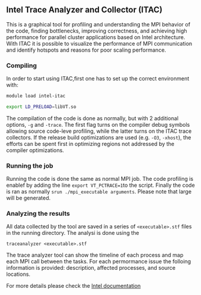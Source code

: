 
## Intel Trace Analyzer and Collector (ITAC)
This is a graphical tool for profiling and understanding the MPI behavior of the code, finding bottlenecks, improving correctness, and achieving high performance for parallel cluster applications based on Intel architecture. With ITAC it is possible to visualize the performance of MPI communication and identify hotspots and reasons for poor scaling performance.

### Compiling
In order to start using ITAC,first one has to set up the correct environment with:
```bash
module load intel-itac
```

```bash
export LD_PRELOAD=libVT.so
```
The compilation of the code is done as normally, but with 2 additional options, ```-g``` and ```-trace```. The first flag turns on the compiler debug symbols allowing source code-leve profiling, while the latter turns on the ITAC trace collectors. If the release build optimizations are used (e.g. ```-O3```, ```-xhost```), the efforts can be spent first in optimizing regions not addressed by the compiler optimizations.
### Running the job
Running the code is done the same as normal MPI job. The code profiling is enablef by adding the line ```export VT_PCTRACE=1```to the script. Finally the code is ran as normally ```srun ./mpi_executable arguments```. Please note that large will be generated.
### Analyzing the results
All data collected by the tool are saved in a series of ```<executable>.stf``` files in the running directory. The analysi is done using the
```
traceanalyzer <executable>.stf
```
The trace analyzer tool can show the timeline of each process and map each MPI call between the tasks. For each permormance issue the folloing information is provided: description, affected processes, and source locations. 


For more details please check the [Intel documentation](https://software.intel.com/content/www/us/en/develop/articles/intel-trace-analyzer-and-collector-documentation.html)
